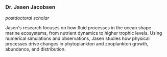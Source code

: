 ### Dr. Jasen Jacobsen
*postdoctoral scholar*

Jasen's research focuses on how fluid processes in the ocean shape marine 
ecosystems, from nutrient dynamics to higher trophic levels. Using 
numerical simulations and observations, Jasen studies how physical 
processes drive changes in phytoplankton and zooplankton growth, abundance, 
and distribution.
